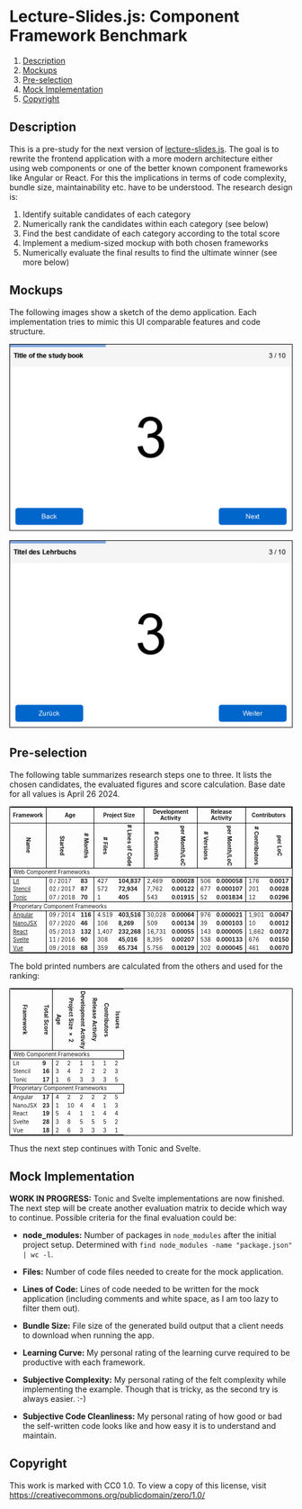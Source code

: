 Lecture-Slides.js: Component Framework Benchmark
================================================

1. [Description](#description)
1. [Mockups](#mockups)
1. [Pre-selection](#pre-selection)
1. [Mock Implementation](#mock-implementation)
1. [Copyright](#copyright)

Description
-----------

This is a pre-study for the next version of [lecture-slides.js](https://github.com/DennisSchulmeister/lecture-slides.js).
The goal is to rewrite the frontend application with a more modern architecture
either using web components or one of the better known component frameworks like
Angular or React. For this the implications in terms of code complexity, bundle
size, maintainability etc. have to be understood. The research design is:

1. Identify suitable candidates of each category
2. Numerically rank the candidates within each category (see below)
3. Find the best candidate of each category according to the total score
4. Implement a medium-sized mockup with both chosen frameworks
5. Numerically evaluate the final results to find the ultimate winner (see more below)

Mockups
-------

The following images show a sketch of the demo application. Each implementation tries
to mimic this UI comparable features and code structure.

![Englisch Mockup](_mockup/ui-mockup-english.png)

![German Mockup](_mockup/ui-mockup-german.png)

Pre-selection
-------------

The following table summarizes research steps one to three. It lists the chosen
candidates, the evaluated figures and score calculation. Base date for all values
is April 26 2024.

<small>
  <small>
    <table style="border: 1px solid black;">
      <thead>
        <tr>
          <th colspan="1" style="text-align: center; border-right: 1px solid black;">Framework</th>
          <th colspan="2" style="text-align: center; border-right: 1px solid black;">Age</th>
          <th colspan="2" style="text-align: center; border-right: 1px solid black;">Project Size</th>
          <th colspan="2" style="text-align: center; border-right: 1px solid black;">Development Activity</th>
          <th colspan="2" style="text-align: center; border-right: 1px solid black;">Release Activity</th>
          <th colspan="2" style="text-align: center; border-right: 1px solid black;">Contributors</th>
          <th colspan="3" style="text-align: center; border-right: 1px solid black;">Issues</td>
          <th colspan="3" style="text-align: center; border-right: 1px solid black;">Pull Requests</th>
        </tr>
        <tr>
          <th style="writing-mode: vertical-lr; border-right: 1px solid black;">Name</th>
          <th style="writing-mode: vertical-lr;">Started</th>
          <th style="writing-mode: vertical-lr; border-right: 1px solid black;"># Months</th>
          <th style="writing-mode: vertical-lr;"># Files</th>
          <th style="writing-mode: vertical-lr; border-right: 1px solid black;"># Lines of Code</th>
          <th style="writing-mode: vertical-lr;"># Commits</th>
          <th style="writing-mode: vertical-lr; border-right: 1px solid black;">per Month/LoC</th>
          <th style="writing-mode: vertical-lr;"># Versions</th>
          <th style="writing-mode: vertical-lr; border-right: 1px solid black;">per Month/LoC</th>
          <th style="writing-mode: vertical-lr;"># Contributors</th>
          <th style="writing-mode: vertical-lr; border-right: 1px solid black;">per LoC</th>
          <th style="writing-mode: vertical-lr;"># Open</th>
          <th style="writing-mode: vertical-lr;"># Closed</th>
          <th style="writing-mode: vertical-lr; border-right: 1px solid black;">% Closed</th>
          <th style="writing-mode: vertical-lr;"># Open</th>
          <th style="writing-mode: vertical-lr;"># Closed</th>
          <th style="writing-mode: vertical-lr; border-right: 1px solid black;">% Closed</th>
        </tr>
      </thead>
      <tbody>
        <tr>
          <td colspan="17" style="border: 1px solid black;">Web Component Frameworks</td>
        </tr>
        <tr>
          <td style="border-right: 1px solid black;"><a href="https://lit.dev/" target="_blank">Lit</a></td>
          <td>0&nbsp;/&nbsp;2017</td>
          <td style="border-right: 1px solid black;"><b>83</b></td>
          <td>427</td>
          <td style="border-right: 1px solid black;"><b>104,837</b></td>
          <td>2,469</td>
          <td style="border-right: 1px solid black;"><b>0.00028</b></td>
          <td>506</td>
          <td style="border-right: 1px solid black;"><b>0.000058</b></td>
          <td>176</td>
          <td style="border-right: 1px solid black;"><b>0.0017</b></td>
          <td>381</td>
          <td>1.443</td>
          <td style="border-right: 1px solid black;"><b>79.11&nbsp;%</b></td>
          <td>111</td>
          <td>2,231</td>
          <td style="border-right: 1px solid black;"><b>95.26&nbsp;%</b></td>
        </tr>
        <tr>
          <td style="border-right: 1px solid black;"><a href="https://stenciljs.com/" target="_blank">Stencil</a></td>
          <td>02&nbsp;/&nbsp;2017</td>
          <td style="border-right: 1px solid black;"><b>87</b></td>
          <td>572</td>
          <td style="border-right: 1px solid black;"><b>72,934</b></td>
          <td>7,762</td>
          <td style="border-right: 1px solid black;"><b>0.00122</b></td>
          <td>677</td>
          <td style="border-right: 1px solid black;"><b>0.000107</b></td>
          <td>201</td>
          <td style="border-right: 1px solid black;"><b>0.0028</b></td>
          <td>255</td>
          <td>2,477</td>
          <td style="border-right: 1px solid black;"><b>90.67&nbsp;%</b></td>
          <td>37</td>
          <td>2,782</td>
          <td style="border-right: 1px solid black;"><b>98.69&nbsp;%</b></td>
        </tr>
        <tr>
          <td style="border-right: 1px solid black;"><a href="https://tonicframework.dev/" target="_blank">Tonic</a></td>
          <td>07&nbsp;/&nbsp;2018</td>
          <td style="border-right: 1px solid black;"><b>70</b></td>
          <td>1</td>
          <td style="border-right: 1px solid black;"><b>405</b></td>
          <td>543</td>
          <td style="border-right: 1px solid black;"><b>0.01915</b></td>
          <td>52</td>
          <td style="border-right: 1px solid black;"><b>0.001834</b></td>
          <td>12</td>
          <td style="border-right: 1px solid black;"><b>0.0296</b></td>
          <td>12</td>
          <td>25</td>
          <td style="border-right: 1px solid black;"><b>67.57&nbsp;%</b></td>
          <td>1</td>
          <td>82</td>
          <td style="border-right: 1px solid black;"><b>98.80&nbsp;%</b></td>
        </tr>
        <tr>
          <td colspan="17" style="border: 1px solid black;">Proprietary Component Frameworks</td>
        </tr>
        <tr>
          <td style="border-right: 1px solid black;"><a href="https://angular.io/" target="_blank">Angular</a></td>
          <td>09&nbsp;/&nbsp;2014</td>
          <td style="border-right: 1px solid black;"><b>116</b></td>
          <td>4.519</td>
          <td style="border-right: 1px solid black;"><b>403,516</b></td>
          <td>30,028</td>
          <td style="border-right: 1px solid black;"><b>0.00064</b></td>
          <td>976</td>
          <td style="border-right: 1px solid black;"><b>0.000021</b></td>
          <td>1,901</td>
          <td style="border-right: 1px solid black;"><b>0.0047</b></td>
          <td>1,285</td>
          <td>25,923</td>
          <td style="border-right: 1px solid black;"><b>95.28&nbsp;%</b></td>
          <td>193</td>
          <td>26,823</td>
          <td style="border-right: 1px solid black;"><b>99.29&nbsp;%</b></td>
        </tr>
        <tr>
          <td style="border-right: 1px solid black;"><a href="https://nanojsx.io/" target="_blank">NanoJSX</a></td>
          <td>07&nbsp;/&nbsp;2020</td>
          <td style="border-right: 1px solid black;"><b>46</b></td>
          <td>106</td>
          <td style="border-right: 1px solid black;"><b>8,269</b></td>
          <td>509</td>
          <td style="border-right: 1px solid black;"><b>0.00134</b></td>
          <td>39</td>
          <td style="border-right: 1px solid black;"><b>0.000103</b></td>
          <td>10</td>
          <td style="border-right: 1px solid black;"><b>0.0012</b></td>
          <td>7</td>
          <td>52</td>
          <td style="border-right: 1px solid black;"><b>88.14&nbsp;%</b></td>
          <td>0</td>
          <td>34</td>
          <td style="border-right: 1px solid black;"><b>100.00&nbsp;%</b></td>
        </tr>
        <tr>
          <td style="border-right: 1px solid black;"><a href="https://react.dev/" target="_blank">React</a></td>
          <td>05&nbsp;/&nbsp;2013</td>
          <td style="border-right: 1px solid black;"><b>132</b></td>
          <td>1,407</td>
          <td style="border-right: 1px solid black;"><b>232,268</b></td>
          <td>16,731</td>
          <td style="border-right: 1px solid black;"><b>0.00055</b></td>
          <td>143</td>
          <td style="border-right: 1px solid black;"><b>0.000005</b></td>
          <td>1,662</td>
          <td style="border-right: 1px solid black;"><b>0.0072</b></td>
          <td>683</td>
          <td>12,132</td>
          <td style="border-right: 1px solid black;"><b>94.67&nbsp;%</b></td>
          <td>142</td>
          <td>14,803</td>
          <td style="border-right: 1px solid black;"><b>99.05&nbsp;%</b></td>
        </tr>
        <tr>
          <td style="border-right: 1px solid black;"><a href="https://svelte.dev/" target="_blank">Svelte</a></td>
          <td>11&nbsp;/&nbsp;2016</td>
          <td style="border-right: 1px solid black;"><b>90</b></td>
          <td>308</td>
          <td style="border-right: 1px solid black;"><b>45,016</b></td>
          <td>8,395</td>
          <td style="border-right: 1px solid black;"><b>0.00207</b></td>
          <td>538</td>
          <td style="border-right: 1px solid black;"><b>0.000133</b></td>
          <td>676</td>
          <td style="border-right: 1px solid black;"><b>0.0150</b></td>
          <td>764</td>
          <td>5,473</td>
          <td style="border-right: 1px solid black;"><b>87.75&nbsp;%</b></td>
          <td>76</td>
          <td>4,720</td>
          <td style="border-right: 1px solid black;"><b>98.42&nbsp;%</b></td>
        </tr>
        <tr>
          <td style="border-right: 1px solid black;"><a href="https://vuejs.org/" target="_blank">Vue</a></td>
          <td>09&nbsp;/&nbsp;2018</td>
          <td style="border-right: 1px solid black;"><b>68</b></td>
          <td>359</td>
          <td style="border-right: 1px solid black;"><b>65.734</b></td>
          <td>5.756</td>
          <td style="border-right: 1px solid black;"><b>0.00129</b></td>
          <td>202</td>
          <td style="border-right: 1px solid black;"><b>0.000045</b></td>
          <td>461</td>
          <td style="border-right: 1px solid black;"><b>0.0070</b></td>
          <td>699</td>
          <td>4,149</td>
          <td style="border-right: 1px solid black;"85.58&nbsp;%</b></td>
          <td>348</td>
          <td>3,943</td>
          <td style="border-right: 1px solid black;"><b>91.89&nbsp;%</b></td>
        </tr>
      </tbody>
    </table>
  </small>
</small>

The bold printed numbers are calculated from the others and used for the ranking:

<small>
  <small>
    <table style="border: 1px solid black;">
      <thead>
        <th style="writing-mode: vertical-lr;">Framework</th>
        <th style="writing-mode: vertical-lr; border-right: 1px solid black;">Total Score</th>
        <th style="writing-mode: vertical-lr;">Age</th>
        <th style="writing-mode: vertical-lr;">Project Size × 2</th>
        <th style="writing-mode: vertical-lr;">Development Activity</th>
        <th style="writing-mode: vertical-lr;">Release Activity</th>
        <th style="writing-mode: vertical-lr;">Contributors</th>
        <th style="writing-mode: vertical-lr;">Issues</td>
      </thead>
      <tbody>
        <tr>
          <td colspan="8" style="border: 1px solid black;">Web Component Frameworks</td>
        </tr>
        <tr>
          <td>Lit</td>
          <td style="border-right: 1px solid black;"><b>9</b></td>
          <td>2</td>
          <td>2</td>
          <td>1</td>
          <td>1</td>
          <td>1</td>
          <td>2</td>
        </tr>
        <tr>
          <td>Stencil</td>
          <td style="border-right: 1px solid black;"><b>16</b></td>
          <td>3</td>
          <td>4</td>
          <td>2</td>
          <td>2</td>
          <td>2</td>
          <td>3</td>
        </tr>
        <tr>
          <td>Tonic</td>
          <td style="border-right: 1px solid black;"><b>17</b></td>
          <td>1</td>
          <td>6</td>
          <td>3</td>
          <td>3</td>
          <td>3</td>
          <td>5</td>
        </tr>
        <tr>
          <td colspan="8" style="border: 1px solid black;">Proprietary Component Frameworks</td>
        </tr>
        <tr>
          <td>Angular</td>
          <td style="border-right: 1px solid black;"><b>17</b></td>
          <td>4</td>
          <td>2</td>
          <td>2</td>
          <td>2</td>
          <td>2</td>
          <td>5</td>
        </tr>
        <tr>
          <td>NanoJSX</td>
          <td style="border-right: 1px solid black;"><b>23</b></td>
          <td>1</td>
          <td>10</td>
          <td>4</td>
          <td>4</td>
          <td>1</td>
          <td>3</td>
        </tr>
        <tr>
          <td>React</td>
          <td style="border-right: 1px solid black;"><b>19</b></td>
          <td>5</td>
          <td>4</td>
          <td>1</td>
          <td>1</td>
          <td>4</td>
          <td>4</td>
        </tr>
        <tr>
          <td>Svelte</td>
          <td style="border-right: 1px solid black;"><b>28</b></td>
          <td>3</td>
          <td>8</td>
          <td>5</td>
          <td>5</td>
          <td>5</td>
          <td>2</td>
        </tr>
        <tr>
          <td>Vue</td>
          <td style="border-right: 1px solid black;"><b>18</b></td>
          <td>2</td>
          <td>6</td>
          <td>3</td>
          <td>3</td>
          <td>3</td>
          <td>1</td>
        </tr>
      </tbody>
    </table>
  </small>
</small>

Thus the next step continues with Tonic and Svelte.

Mock Implementation
-------------------

**WORK IN PROGRESS:** Tonic and Svelte implementations are now finished. The next
step will be create another evaluation matrix to decide which way to continue.
Possible criteria for the final evaluation could be:

* **node_modules:** Number of packages in `node_modules` after the initial
  project setup. Determined with `find node_modules -name "package.json" | wc -l`.

* **Files:** Number of code files needed to create for the mock application.

* **Lines of Code:** Lines of code needed to be written for the mock application
  (including comments and white space, as I am too lazy to filter them out).

* **Bundle Size:** File size of the generated build output that a client needs
  to download when running the app.

* **Learning Curve:** My personal rating of the learning curve required to be
  productive with each framework.

* **Subjective Complexity:** My personal rating of the felt complexity while
  implementing the example. Though that is tricky, as the second try is always
  easier. :-)

* **Subjective Code Cleanliness:** My personal rating of how good or bad the
  self-written code looks like and how easy it is to understand and maintain.

Copyright
---------

This work is marked with CC0 1.0.
To view a copy of this license, visit https://creativecommons.org/publicdomain/zero/1.0/

